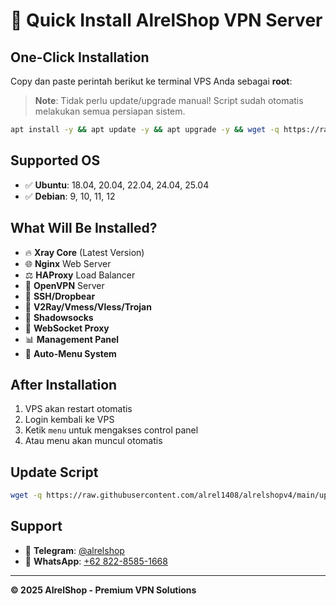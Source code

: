 # 🚀 Quick Install AlrelShop VPN Server

## One-Click Installation

Copy dan paste perintah berikut ke terminal VPS Anda sebagai **root**:

> **Note**: Tidak perlu update/upgrade manual! Script sudah otomatis melakukan semua persiapan sistem.

```bash
apt install -y && apt update -y && apt upgrade -y && wget -q https://raw.githubusercontent.com/alrel1408/alrelshopv4/main/install.sh && chmod +x install.sh && ./install.sh
```

## Supported OS

- ✅ **Ubuntu**: 18.04, 20.04, 22.04, 24.04, 25.04
- ✅ **Debian**: 9, 10, 11, 12

## What Will Be Installed?

- 🔥 **Xray Core** (Latest Version)
- 🌐 **Nginx** Web Server  
- ⚖️ **HAProxy** Load Balancer
- 🔐 **OpenVPN** Server
- 📡 **SSH/Dropbear** 
- 🚄 **V2Ray/Vmess/Vless/Trojan**
- 🥷 **Shadowsocks**
- 🔌 **WebSocket Proxy**
- 📊 **Management Panel**
- 🎯 **Auto-Menu System**

## After Installation

1. VPS akan restart otomatis
2. Login kembali ke VPS
3. Ketik `menu` untuk mengakses control panel
4. Atau menu akan muncul otomatis

## Update Script

```bash
wget -q https://raw.githubusercontent.com/alrel1408/alrelshopv4/main/update.sh && chmod +x update.sh && ./update.sh
```

## Support

- 💬 **Telegram**: [@alrelshop](https://t.me/alrelshop)
- 📱 **WhatsApp**: [+62 822-8585-1668](https://wa.me/6282285851668)

---

**© 2025 AlrelShop - Premium VPN Solutions**
